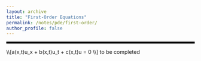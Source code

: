 ```yaml
---
layout: archive
title: "First-Order Equations"
permalink: /notes/pde/first-order/
author_profile: false
--- 
```

<hr style="border: 2px solid black;">
\\[a(x,t)u_x + b(x,t)u_t + c(x,t)u = 0 \\]
to be completed
